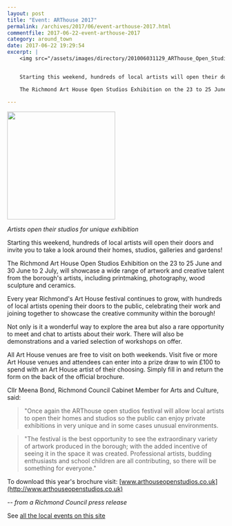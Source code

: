 ```yaml
---
layout: post
title: "Event: ARThouse 2017"
permalink: /archives/2017/06/event-arthouse-2017.html
commentfile: 2017-06-22-event-arthouse-2017
category: around_town
date: 2017-06-22 19:29:54
excerpt: |
    <img src="/assets/images/directory/201006031129_ARThouse_Open_Studios_Festival.png" width="150"  class="photo right"  alt="" />


    Starting this weekend, hundreds of local artists will open their doors and invite you to take a look around their homes, studios, galleries and gardens!

    The Richmond Art House Open Studios Exhibition on the 23 to 25 June and 30 June to 2 July, will showcase a wide range of artwork and creative talent from the borough's artists, including printmaking, photography, wood sculpture and ceramics.

---
```

<img src="/assets/images/directory/201006031129_ARThouse_Open_Studios_Festival.png" width="250" class="photo right"  alt="" />


_Artists open their studios for unique exhibition_

Starting this weekend, hundreds of local artists will open their doors and invite you to take a look around their homes, studios, galleries and gardens!

The Richmond Art House Open Studios Exhibition on the 23 to 25 June and 30 June to 2 July, will showcase a wide range of artwork and creative talent from the borough's artists, including printmaking, photography, wood sculpture and ceramics.

Every year Richmond's Art House festival continues to grow, with hundreds of local artists opening their doors to the public, celebrating their work and joining together to showcase the creative community within the borough!

Not only is it a wonderful way to explore the area but also a rare opportunity to meet and chat to artists about their work. There will also be demonstrations and a varied selection of workshops on offer.

All Art House venues are free to visit on both weekends. Visit five or more Art House venues and attendees can enter into a prize draw to win &pound;100 to spend with an Art House artist of their choosing. Simply fill in and return the form on the back of the official brochure.

Cllr Meena Bond, Richmond Council Cabinet Member for Arts and Culture, said:

> "Once again the ARThouse open studios festival will allow local artists to open their homes and studios so the public can enjoy private exhibitions in very unique and in some cases unusual environments.


> "The festival is the best opportunity to see the extraordinary variety of artwork produced in the borough; with the added incentive of seeing it in the space it was created. Professional artists, budding enthusiasts and school children are all contributing, so there will be something for everyone."

To download this year's brochure visit: [www.arthouseopenstudios.co.uk](http://www.arthouseopenstudios.co.uk)

<cite>-- from a Richmond Council press release</cite>

See [all the local events on this site](/directory/art/201006031129)
